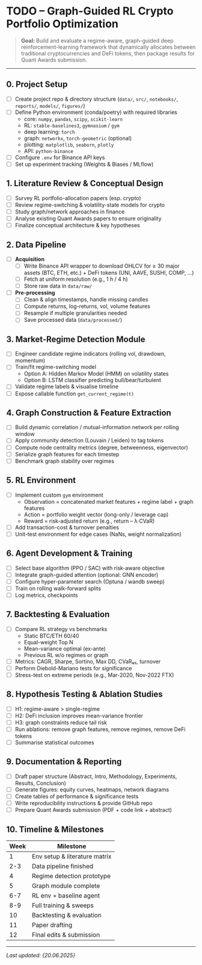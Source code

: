 # TODO – Graph-Guided RL Crypto Portfolio Optimization

> **Goal:** Build and evaluate a regime-aware, graph-guided deep reinforcement-learning framework that dynamically allocates between traditional cryptocurrencies and DeFi tokens, then package results for Quant Awards submission.

---

## 0. Project Setup
- [ ] Create project repo & directory structure (`data/`, `src/`, `notebooks/`, `reports/`, `models/`, `figures/`)
- [ ] Define Python environment (conda/poetry) with required libraries  
  - core: `numpy`, `pandas`, `scipy`, `scikit-learn`  
  - RL: `stable-baselines3`, `gymnasium` / `gym`  
  - deep learning: `torch`  
  - graph: `networkx`, `torch-geometric` (optional)  
  - plotting: `matplotlib`, `seaborn`, `plotly`  
  - API: `python-binance`
- [ ] Configure `.env` for Binance API keys
- [ ] Set up experiment tracking (Weights & Biases / MLflow)  

## 1. Literature Review & Conceptual Design
- [ ] Survey RL portfolio-allocation papers (esp. crypto)
- [ ] Review regime-switching & volatility-state models for crypto
- [ ] Study graph/network approaches in finance
- [ ] Analyse existing Quant Awards papers to ensure originality
- [ ] Finalize conceptual architecture & key hypotheses

## 2. Data Pipeline
- [ ] **Acquisition**  
  - [ ] Write Binance API wrapper to download OHLCV for ≥ 30 major assets (BTC, ETH, etc.) + DeFi tokens (UNI, AAVE, SUSHI, COMP, …)
  - [ ] Fetch at uniform resolution (e.g., 1 h / 4 h)
  - [ ] Store raw data in `data/raw/`
- [ ] **Pre-processing**  
  - [ ] Clean & align timestamps, handle missing candles
  - [ ] Compute returns, log-returns, vol, volume features
  - [ ] Resample if multiple granularities needed
  - [ ] Save processed data (`data/processed/`)

## 3. Market-Regime Detection Module
- [ ] Engineer candidate regime indicators (rolling vol, drawdown, momentum)
- [ ] Train/fit regime-switching model  
  - Option A: Hidden Markov Model (HMM) on volatility states  
  - Option B: LSTM classifier predicting bull/bear/turbulent
- [ ] Validate regime labels & visualise timeline
- [ ] Expose callable function `get_current_regime(t)`

## 4. Graph Construction & Feature Extraction
- [ ] Build dynamic correlation / mutual-information network per rolling window
- [ ] Apply community detection (Louvain / Leiden) to tag tokens
- [ ] Compute node centrality metrics (degree, betweenness, eigenvector)
- [ ] Serialize graph features for each timestep
- [ ] Benchmark graph stability over regimes

## 5. RL Environment
- [ ] Implement custom `gym` environment  
  - Observation = concatenated market features + regime label + graph features  
  - Action = portfolio weight vector (long-only / leverage cap)  
  - Reward = risk-adjusted return (e.g., return – λ·CVaR)
- [ ] Add transaction-cost & turnover penalties
- [ ] Unit-test environment for edge cases (NaNs, weight normalization)

## 6. Agent Development & Training
- [ ] Select base algorithm (PPO / SAC) with risk-aware objective
- [ ] Integrate graph-guided attention (optional: GNN encoder)
- [ ] Configure hyper-parameter search (Optuna / wandb sweep)
- [ ] Train on rolling walk-forward splits
- [ ] Log metrics, checkpoints

## 7. Backtesting & Evaluation
- [ ] Compare RL strategy vs benchmarks  
  - Static BTC/ETH 60/40  
  - Equal-weight Top N  
  - Mean-variance optimal (ex-ante)  
  - Previous RL w/o regimes or graph
- [ ] Metrics: CAGR, Sharpe, Sortino, Max DD, CVaR₉₅, turnover
- [ ] Perform Diebold-Mariano tests for significance
- [ ] Stress-test on extreme periods (e.g., Mar-2020, Nov-2022 FTX)

## 8. Hypothesis Testing & Ablation Studies
- [ ] H1: regime-aware > single-regime  
- [ ] H2: DeFi inclusion improves mean-variance frontier  
- [ ] H3: graph constraints reduce tail risk
- [ ] Run ablations: remove graph features, remove regimes, remove DeFi tokens
- [ ] Summarise statistical outcomes

## 9. Documentation & Reporting
- [ ] Draft paper structure (Abstract, Intro, Methodology, Experiments, Results, Conclusion)
- [ ] Generate figures: equity curves, heatmaps, network diagrams
- [ ] Create tables of performance & significance tests
- [ ] Write reproducibility instructions & provide GitHub repo
- [ ] Prepare Quant Awards submission (PDF + code link + abstract)

## 10. Timeline & Milestones
| Week | Milestone |
|------|-----------|
| 1    | Env setup & literature matrix |
| 2-3  | Data pipeline finished |
| 4    | Regime detection prototype |
| 5    | Graph module complete |
| 6-7  | RL env + baseline agent |
| 8-9  | Full training & sweeps |
| 10   | Backtesting & evaluation |
| 11   | Paper drafting |
| 12   | Final edits & submission |

---

_Last updated: {20.06.2025}_